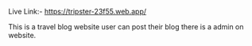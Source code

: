 Live Link:- https://tripster-23f55.web.app/

This is a travel blog website user can post their blog there is a admin on website.
